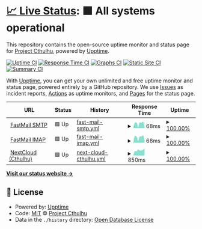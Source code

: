 # [📈 Live Status](https://status.projectcthulhu.com): <!--live status--> **🟩 All systems operational**

This repository contains the open-source uptime monitor and status page for [Project Cthulhu](https://status.projectcthulhu.com), powered by [Upptime](https://github.com/upptime/upptime).

[![Uptime CI](https://github.com/Project-Cthulhu/upptime/workflows/Uptime%20CI/badge.svg)](https://github.com/Project-Cthulhu/upptime/actions?query=workflow%3A%22Uptime+CI%22)
[![Response Time CI](https://github.com/Project-Cthulhu/upptime/workflows/Response%20Time%20CI/badge.svg)](https://github.com/Project-Cthulhu/upptime/actions?query=workflow%3A%22Response+Time+CI%22)
[![Graphs CI](https://github.com/Project-Cthulhu/upptime/workflows/Graphs%20CI/badge.svg)](https://github.com/Project-Cthulhu/upptime/actions?query=workflow%3A%22Graphs+CI%22)
[![Static Site CI](https://github.com/Project-Cthulhu/upptime/workflows/Static%20Site%20CI/badge.svg)](https://github.com/Project-Cthulhu/upptime/actions?query=workflow%3A%22Static+Site+CI%22)
[![Summary CI](https://github.com/Project-Cthulhu/upptime/workflows/Summary%20CI/badge.svg)](https://github.com/Project-Cthulhu/upptime/actions?query=workflow%3A%22Summary+CI%22)

With [Upptime](https://upptime.js.org), you can get your own unlimited and free uptime monitor and status page, powered entirely by a GitHub repository. We use [Issues](https://github.com/Project-Cthulhu/upptime/issues) as incident reports, [Actions](https://github.com/Project-Cthulhu/upptime/actions) as uptime monitors, and [Pages](https://status.projectcthulhu.com) for the status page.

<!--start: status pages-->
<!-- This summary is generated by Upptime (https://github.com/upptime/upptime) -->
<!-- Do not edit this manually, your changes will be overwritten -->
<!-- prettier-ignore -->
| URL | Status | History | Response Time | Uptime |
| --- | ------ | ------- | ------------- | ------ |
| <img alt="" src="https://favicons.githubusercontent.com/null" height="13"> [FastMail SMTP](smtp.fastmail.com) | 🟩 Up | [fast-mail-smtp.yml](https://github.com/Project-Cthulhu/upptime/commits/HEAD/history/fast-mail-smtp.yml) | <details><summary><img alt="Response time graph" src="./graphs/fast-mail-smtp/response-time-week.png" height="20"> 68ms</summary><br><a href="https://status.projectcthulhu.com/history/fast-mail-smtp"><img alt="Response time 63" src="https://img.shields.io/endpoint?url=https%3A%2F%2Fraw.githubusercontent.com%2FProject-Cthulhu%2Fupptime%2FHEAD%2Fapi%2Ffast-mail-smtp%2Fresponse-time.json"></a><br><a href="https://status.projectcthulhu.com/history/fast-mail-smtp"><img alt="24-hour response time 17" src="https://img.shields.io/endpoint?url=https%3A%2F%2Fraw.githubusercontent.com%2FProject-Cthulhu%2Fupptime%2FHEAD%2Fapi%2Ffast-mail-smtp%2Fresponse-time-day.json"></a><br><a href="https://status.projectcthulhu.com/history/fast-mail-smtp"><img alt="7-day response time 68" src="https://img.shields.io/endpoint?url=https%3A%2F%2Fraw.githubusercontent.com%2FProject-Cthulhu%2Fupptime%2FHEAD%2Fapi%2Ffast-mail-smtp%2Fresponse-time-week.json"></a><br><a href="https://status.projectcthulhu.com/history/fast-mail-smtp"><img alt="30-day response time 68" src="https://img.shields.io/endpoint?url=https%3A%2F%2Fraw.githubusercontent.com%2FProject-Cthulhu%2Fupptime%2FHEAD%2Fapi%2Ffast-mail-smtp%2Fresponse-time-month.json"></a><br><a href="https://status.projectcthulhu.com/history/fast-mail-smtp"><img alt="1-year response time 63" src="https://img.shields.io/endpoint?url=https%3A%2F%2Fraw.githubusercontent.com%2FProject-Cthulhu%2Fupptime%2FHEAD%2Fapi%2Ffast-mail-smtp%2Fresponse-time-year.json"></a></details> | <details><summary><a href="https://status.projectcthulhu.com/history/fast-mail-smtp">100.00%</a></summary><a href="https://status.projectcthulhu.com/history/fast-mail-smtp"><img alt="All-time uptime 100.00%" src="https://img.shields.io/endpoint?url=https%3A%2F%2Fraw.githubusercontent.com%2FProject-Cthulhu%2Fupptime%2FHEAD%2Fapi%2Ffast-mail-smtp%2Fuptime.json"></a><br><a href="https://status.projectcthulhu.com/history/fast-mail-smtp"><img alt="24-hour uptime 100.00%" src="https://img.shields.io/endpoint?url=https%3A%2F%2Fraw.githubusercontent.com%2FProject-Cthulhu%2Fupptime%2FHEAD%2Fapi%2Ffast-mail-smtp%2Fuptime-day.json"></a><br><a href="https://status.projectcthulhu.com/history/fast-mail-smtp"><img alt="7-day uptime 100.00%" src="https://img.shields.io/endpoint?url=https%3A%2F%2Fraw.githubusercontent.com%2FProject-Cthulhu%2Fupptime%2FHEAD%2Fapi%2Ffast-mail-smtp%2Fuptime-week.json"></a><br><a href="https://status.projectcthulhu.com/history/fast-mail-smtp"><img alt="30-day uptime 100.00%" src="https://img.shields.io/endpoint?url=https%3A%2F%2Fraw.githubusercontent.com%2FProject-Cthulhu%2Fupptime%2FHEAD%2Fapi%2Ffast-mail-smtp%2Fuptime-month.json"></a><br><a href="https://status.projectcthulhu.com/history/fast-mail-smtp"><img alt="1-year uptime 100.00%" src="https://img.shields.io/endpoint?url=https%3A%2F%2Fraw.githubusercontent.com%2FProject-Cthulhu%2Fupptime%2FHEAD%2Fapi%2Ffast-mail-smtp%2Fuptime-year.json"></a></details>
| <img alt="" src="https://favicons.githubusercontent.com/null" height="13"> [FastMail IMAP](imap.fastmail.com) | 🟩 Up | [fast-mail-imap.yml](https://github.com/Project-Cthulhu/upptime/commits/HEAD/history/fast-mail-imap.yml) | <details><summary><img alt="Response time graph" src="./graphs/fast-mail-imap/response-time-week.png" height="20"> 68ms</summary><br><a href="https://status.projectcthulhu.com/history/fast-mail-imap"><img alt="Response time 61" src="https://img.shields.io/endpoint?url=https%3A%2F%2Fraw.githubusercontent.com%2FProject-Cthulhu%2Fupptime%2FHEAD%2Fapi%2Ffast-mail-imap%2Fresponse-time.json"></a><br><a href="https://status.projectcthulhu.com/history/fast-mail-imap"><img alt="24-hour response time 20" src="https://img.shields.io/endpoint?url=https%3A%2F%2Fraw.githubusercontent.com%2FProject-Cthulhu%2Fupptime%2FHEAD%2Fapi%2Ffast-mail-imap%2Fresponse-time-day.json"></a><br><a href="https://status.projectcthulhu.com/history/fast-mail-imap"><img alt="7-day response time 68" src="https://img.shields.io/endpoint?url=https%3A%2F%2Fraw.githubusercontent.com%2FProject-Cthulhu%2Fupptime%2FHEAD%2Fapi%2Ffast-mail-imap%2Fresponse-time-week.json"></a><br><a href="https://status.projectcthulhu.com/history/fast-mail-imap"><img alt="30-day response time 68" src="https://img.shields.io/endpoint?url=https%3A%2F%2Fraw.githubusercontent.com%2FProject-Cthulhu%2Fupptime%2FHEAD%2Fapi%2Ffast-mail-imap%2Fresponse-time-month.json"></a><br><a href="https://status.projectcthulhu.com/history/fast-mail-imap"><img alt="1-year response time 61" src="https://img.shields.io/endpoint?url=https%3A%2F%2Fraw.githubusercontent.com%2FProject-Cthulhu%2Fupptime%2FHEAD%2Fapi%2Ffast-mail-imap%2Fresponse-time-year.json"></a></details> | <details><summary><a href="https://status.projectcthulhu.com/history/fast-mail-imap">100.00%</a></summary><a href="https://status.projectcthulhu.com/history/fast-mail-imap"><img alt="All-time uptime 100.00%" src="https://img.shields.io/endpoint?url=https%3A%2F%2Fraw.githubusercontent.com%2FProject-Cthulhu%2Fupptime%2FHEAD%2Fapi%2Ffast-mail-imap%2Fuptime.json"></a><br><a href="https://status.projectcthulhu.com/history/fast-mail-imap"><img alt="24-hour uptime 100.00%" src="https://img.shields.io/endpoint?url=https%3A%2F%2Fraw.githubusercontent.com%2FProject-Cthulhu%2Fupptime%2FHEAD%2Fapi%2Ffast-mail-imap%2Fuptime-day.json"></a><br><a href="https://status.projectcthulhu.com/history/fast-mail-imap"><img alt="7-day uptime 100.00%" src="https://img.shields.io/endpoint?url=https%3A%2F%2Fraw.githubusercontent.com%2FProject-Cthulhu%2Fupptime%2FHEAD%2Fapi%2Ffast-mail-imap%2Fuptime-week.json"></a><br><a href="https://status.projectcthulhu.com/history/fast-mail-imap"><img alt="30-day uptime 100.00%" src="https://img.shields.io/endpoint?url=https%3A%2F%2Fraw.githubusercontent.com%2FProject-Cthulhu%2Fupptime%2FHEAD%2Fapi%2Ffast-mail-imap%2Fuptime-month.json"></a><br><a href="https://status.projectcthulhu.com/history/fast-mail-imap"><img alt="1-year uptime 100.00%" src="https://img.shields.io/endpoint?url=https%3A%2F%2Fraw.githubusercontent.com%2FProject-Cthulhu%2Fupptime%2FHEAD%2Fapi%2Ffast-mail-imap%2Fuptime-year.json"></a></details>
| <img alt="" src="https://favicons.githubusercontent.com/projectcthulhu.com" height="13"> [NextCloud (Cthulhu)](https://projectcthulhu.com/login) | 🟩 Up | [next-cloud-cthulhu.yml](https://github.com/Project-Cthulhu/upptime/commits/HEAD/history/next-cloud-cthulhu.yml) | <details><summary><img alt="Response time graph" src="./graphs/next-cloud-cthulhu/response-time-week.png" height="20"> 850ms</summary><br><a href="https://status.projectcthulhu.com/history/next-cloud-cthulhu"><img alt="Response time 1040" src="https://img.shields.io/endpoint?url=https%3A%2F%2Fraw.githubusercontent.com%2FProject-Cthulhu%2Fupptime%2FHEAD%2Fapi%2Fnext-cloud-cthulhu%2Fresponse-time.json"></a><br><a href="https://status.projectcthulhu.com/history/next-cloud-cthulhu"><img alt="24-hour response time 1124" src="https://img.shields.io/endpoint?url=https%3A%2F%2Fraw.githubusercontent.com%2FProject-Cthulhu%2Fupptime%2FHEAD%2Fapi%2Fnext-cloud-cthulhu%2Fresponse-time-day.json"></a><br><a href="https://status.projectcthulhu.com/history/next-cloud-cthulhu"><img alt="7-day response time 850" src="https://img.shields.io/endpoint?url=https%3A%2F%2Fraw.githubusercontent.com%2FProject-Cthulhu%2Fupptime%2FHEAD%2Fapi%2Fnext-cloud-cthulhu%2Fresponse-time-week.json"></a><br><a href="https://status.projectcthulhu.com/history/next-cloud-cthulhu"><img alt="30-day response time 893" src="https://img.shields.io/endpoint?url=https%3A%2F%2Fraw.githubusercontent.com%2FProject-Cthulhu%2Fupptime%2FHEAD%2Fapi%2Fnext-cloud-cthulhu%2Fresponse-time-month.json"></a><br><a href="https://status.projectcthulhu.com/history/next-cloud-cthulhu"><img alt="1-year response time 1040" src="https://img.shields.io/endpoint?url=https%3A%2F%2Fraw.githubusercontent.com%2FProject-Cthulhu%2Fupptime%2FHEAD%2Fapi%2Fnext-cloud-cthulhu%2Fresponse-time-year.json"></a></details> | <details><summary><a href="https://status.projectcthulhu.com/history/next-cloud-cthulhu">100.00%</a></summary><a href="https://status.projectcthulhu.com/history/next-cloud-cthulhu"><img alt="All-time uptime 100.00%" src="https://img.shields.io/endpoint?url=https%3A%2F%2Fraw.githubusercontent.com%2FProject-Cthulhu%2Fupptime%2FHEAD%2Fapi%2Fnext-cloud-cthulhu%2Fuptime.json"></a><br><a href="https://status.projectcthulhu.com/history/next-cloud-cthulhu"><img alt="24-hour uptime 100.00%" src="https://img.shields.io/endpoint?url=https%3A%2F%2Fraw.githubusercontent.com%2FProject-Cthulhu%2Fupptime%2FHEAD%2Fapi%2Fnext-cloud-cthulhu%2Fuptime-day.json"></a><br><a href="https://status.projectcthulhu.com/history/next-cloud-cthulhu"><img alt="7-day uptime 100.00%" src="https://img.shields.io/endpoint?url=https%3A%2F%2Fraw.githubusercontent.com%2FProject-Cthulhu%2Fupptime%2FHEAD%2Fapi%2Fnext-cloud-cthulhu%2Fuptime-week.json"></a><br><a href="https://status.projectcthulhu.com/history/next-cloud-cthulhu"><img alt="30-day uptime 100.00%" src="https://img.shields.io/endpoint?url=https%3A%2F%2Fraw.githubusercontent.com%2FProject-Cthulhu%2Fupptime%2FHEAD%2Fapi%2Fnext-cloud-cthulhu%2Fuptime-month.json"></a><br><a href="https://status.projectcthulhu.com/history/next-cloud-cthulhu"><img alt="1-year uptime 100.00%" src="https://img.shields.io/endpoint?url=https%3A%2F%2Fraw.githubusercontent.com%2FProject-Cthulhu%2Fupptime%2FHEAD%2Fapi%2Fnext-cloud-cthulhu%2Fuptime-year.json"></a></details>

<!--end: status pages-->

[**Visit our status website →**](https://status.projectcthulhu.com)

## 📄 License

- Powered by: [Upptime](https://github.com/upptime/upptime)
- Code: [MIT](./LICENSE) © [Project Cthulhu](https://status.projectcthulhu.com)
- Data in the `./history` directory: [Open Database License](https://opendatacommons.org/licenses/odbl/1-0/)
